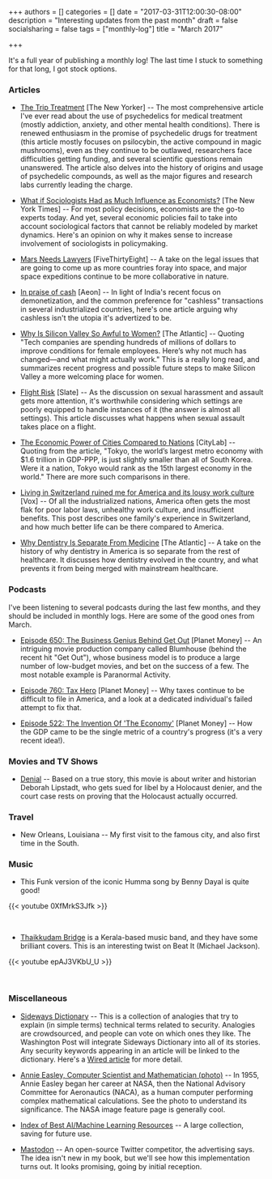 +++
authors = []
categories = []
date = "2017-03-31T12:00:30-08:00"
description = "Interesting updates from the past month"
draft = false
socialsharing = false
tags = ["monthly-log"]
title = "March 2017"

+++

It's a full year of publishing a monthly log! The last time I stuck to something for that long, I got stock options.

### Articles

- [The Trip Treatment](http://www.newyorker.com/magazine/2015/02/09/trip-treatment) [The New Yorker] -- The most comprehensive article I've ever read about the use of psychedelics for medical treatment (mostly addiction, anxiety, and other mental health conditions). There is renewed enthusiasm in the promise of psychedelic drugs for treatment (this article mostly focuses on psilocybin, the active compound in magic mushrooms), even as they continue to be outlawed, researchers face difficulties getting funding, and several scientific questions remain unanswered. The article also delves into the history of origins and usage of psychedelic compounds, as well as the major figures and research labs currently leading the charge.

- [What if Sociologists Had as Much Influence as Economists?](https://www.nytimes.com/2017/03/17/upshot/what-if-sociologists-had-as-much-influence-as-economists.html) [The New York Times] -- For most policy decisions, economists are the go-to experts today. And yet, several economic policies fail to take into account sociological factors that cannot be reliably modeled by market dynamics. Here's an opinion on why it makes sense to increase involvement of sociologists in policymaking.

- [Mars Needs Lawyers](https://fivethirtyeight.com/features/mars-needs-lawyers/) [FiveThirtyEight] -- A take on the legal issues that are going to come up as more countries foray into space, and major space expeditions continue to be more collaborative in nature.

- [In praise of cash](https://aeon.co/essays/if-plastic-replaces-cash-much-that-is-good-will-be-lost) [Aeon] -- In light of India's recent focus on demonetization, and the common preference for "cashless" transactions in several industrialized countries, here's one article arguing why cashless isn't the utopia it's advertized to be.

- [Why Is Silicon Valley So Awful to Women?](https://www.theatlantic.com/magazine/archive/2017/04/why-is-silicon-valley-so-awful-to-women/517788/) [The Atlantic] -- Quoting "Tech companies are spending hundreds of millions of dollars to improve conditions for female employees. Here’s why not much has changed—and what might actually work." This is a really long read, and summarizes recent progress and possible future steps to make Silicon Valley a more welcoming place for women.

- [Flight Risk](http://www.slate.com/articles/double_x/doublex/2016/08/what_happens_when_sexual_assault_happens_on_a_long_haul_flight.html) [Slate] -- As the discussion on sexual harassment and assault gets more attention, it's worthwhile considering which settings are poorly equipped to handle instances of it (the answer is almost all settings). This article discusses what happens when sexual assault takes place on a flight.

- [The Economic Power of Cities Compared to Nations](https://www.citylab.com/work/2017/03/the-economic-power-of-global-cities-compared-to-nations/519294/) [CityLab] -- Quoting from the article, "Tokyo, the world’s largest metro economy with $1.6 trillion in GDP-PPP, is just slightly smaller than all of South Korea. Were it a nation, Tokyo would rank as the 15th largest economy in the world." There are more such comparisons in there.

- [Living in Switzerland ruined me for America and its lousy work culture](http://www.vox.com/2015/7/21/8974435/switzerland-work-life-balance) [Vox] -- Of all the industrialized nations, America often gets the most flak for poor labor laws, unhealthy work culture, and insufficient benefits. This post describes one family's experience in Switzerland, and how much better life can be there compared to America.

- [Why Dentistry Is Separate From Medicine](https://www.theatlantic.com/health/archive/2017/03/why-dentistry-is-separated-from-medicine/518979/) [The Atlantic] -- A take on the history of why dentistry in America is so separate from the rest of healthcare. It discusses how dentistry evolved in the country, and what prevents it from being merged with mainstream healthcare.

### Podcasts

I've been listening to several podcasts during the last few months, and they should be included in monthly logs. Here are some of the good ones from March.

- [Episode 650: The Business Genius Behind Get Out](http://www.npr.org/sections/money/2017/03/29/521950337/episode-650-the-genius-behind-get-out) [Planet Money] -- An intriguing movie production company called Blumhouse (behind the recent hit "Get Out"), whose business model is to produce a large number of low-budget movies, and bet on the success of a few. The most notable example is Paranormal Activity.

- [Episode 760: Tax Hero](http://www.npr.org/sections/money/2017/03/22/521132960/episode-760-tax-hero) [Planet Money] -- Why taxes continue to be difficult to file in America, and a look at a dedicated individual's failed attempt to fix that.

- [Episode 522: The Invention Of 'The Economy'](http://www.npr.org/sections/money/2017/03/15/520294083/episode-522-the-invention-of-the-economy) [Planet Money] -- How the GDP came to be the single metric of a country's progress (it's a very recent idea!).

### Movies and TV Shows

- [Denial](http://www.imdb.com/title/tt4645330/) -- Based on a true story, this movie is about writer and historian Deborah Lipstadt, who gets sued for libel by a Holocaust denier, and the court case rests on proving that the Holocaust actually occurred.

### Travel

- New Orleans, Louisiana -- My first visit to the famous city, and also first time in the South.

### Music

- This Funk version of the iconic Humma song by Benny Dayal is quite good!

{{< youtube 0XfMrkS3Jfk >}}

<br>

- [Thaikkudam Bridge](https://en.wikipedia.org/wiki/Thaikkudam_Bridge) is a Kerala-based music band, and they have some brilliant covers. This is an interesting twist on Beat It (Michael Jackson).

{{< youtube epAJ3VKbU_U >}}

<br>

### Miscellaneous

- [Sideways Dictionary](https://sidewaysdictionary.com/#/) -- This is a collection of analogies that try to explain (in simple terms) technical terms related to security. Analogies are crowdsourced, and people can vote on which ones they like. The Washington Post will integrate Sideways Dictionary into all of its stories. Any security keywords appearing in an article will be linked to the dictionary. Here's a [Wired article](https://www.wired.com/2017/03/sideways-dictionary-google-washington-post/) for more detail.

- [Annie Easley, Computer Scientist and Mathematician (photo)](https://www.nasa.gov/image-feature/annie-easley-computer-scientist-and-mathematician) -- In 1955, Annie Easley began her career at NASA, then the National Advisory Committee for Aeronautics (NACA), as a human computer performing complex mathematical calculations. See the photo to understand its significance. The NASA image feature page is generally cool.

- [Index of Best AI/Machine Learning Resources](https://hackernoon.com/index-of-best-ai-machine-learning-resources-71ba0c73e34d#.xtlbxjgda) -- A large collection, saving for future use.

- [Mastodon](https://mastodon.social/about) -- An open-source Twitter competitor, the advertising says. The idea isn't new in my book, but we'll see how this implementation turns out. It looks promising, going by initial reception.